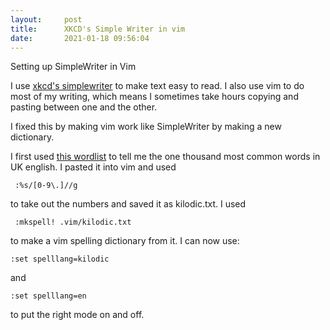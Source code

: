 ```yaml
---
layout:     post
title:      XKCD's Simple Writer in vim
date:       2021-01-18 09:56:04
---
```



Setting up SimpleWriter in Vim 


I use [xkcd's simplewriter](https://xkcd.com/simplewriter/) to make text easy to read. I also use vim to do most of my writing, which means I sometimes take hours copying and pasting between one and the other. 

I fixed this by making vim work like SimpleWriter by making a new dictionary. 

I first used [this wordlist](http://www.bckelk.ukfsn.org/words/uk1000n.html) to tell me the one thousand most common words in UK english. I pasted it into vim and used

     :%s/[0-9\.]//g 

to take out the numbers and saved it as kilodic.txt. I used

     :mkspell! .vim/kilodic.txt

to make a vim spelling dictionary from it. I can now use: 

	:set spelllang=kilodic

and 

	:set spelllang=en

to put the right mode on and off. 






